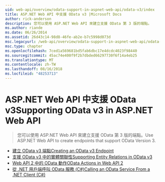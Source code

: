 ```yaml
---
uid: web-api/overview/odata-support-in-aspnet-web-api/odata-v3/index
title: ASP.NET Web API 中支援 OData v3 |Microsoft Docs
author: rick-anderson
description: 您可以使用 ASP.NET Web API 來建立支援 OData 第 3 版的端點。
ms.author: riande
ms.date: 06/26/2014
ms.assetid: 26d43c14-98d8-46fe-ab2e-b7c5998d073d
msc.legacyurl: /web-api/overview/odata-support-in-aspnet-web-api/odata-v3
msc.type: chapter
ms.openlocfilehash: 7ced1a569681bd5fab6dbc17e4dcdc4023f98440
ms.sourcegitcommit: 45ac74e400f9f2b7dbded66297730f6f14a4eb25
ms.translationtype: MT
ms.contentlocale: zh-TW
ms.lasthandoff: 08/16/2018
ms.locfileid: "48253713"
---
```

<a name="supporting-odata-v3-in-aspnet-web-api"></a><span data-ttu-id="abcf0-103">ASP.NET Web API 中支援 OData v3</span><span class="sxs-lookup"><span data-stu-id="abcf0-103">Supporting OData v3 in ASP.NET Web API</span></span>
====================
> <span data-ttu-id="abcf0-104">您可以使用 ASP.NET Web API 來建立支援 OData 第 3 版的端點。</span><span class="sxs-lookup"><span data-stu-id="abcf0-104">Use ASP.NET Web API to create endpoints that support OData Version 3.</span></span>


- [<span data-ttu-id="abcf0-105">建立 OData v3 端點</span><span class="sxs-lookup"><span data-stu-id="abcf0-105">Creating an OData v3 Endpoint</span></span>](creating-an-odata-endpoint.md)
- [<span data-ttu-id="abcf0-106">支援 OData v3 中的實體關聯性</span><span class="sxs-lookup"><span data-stu-id="abcf0-106">Supporting Entity Relations in OData v3</span></span>](working-with-entity-relations.md)
- [<span data-ttu-id="abcf0-107">Web API 2 中的 OData 動作</span><span class="sxs-lookup"><span data-stu-id="abcf0-107">OData Actions in Web API 2</span></span>](odata-actions.md)
- [<span data-ttu-id="abcf0-108">從 .NET 用戶端呼叫 OData 服務 (C#)</span><span class="sxs-lookup"><span data-stu-id="abcf0-108">Calling an OData Service From a .NET Client (C#)</span></span>](calling-an-odata-service-from-a-net-client.md)
